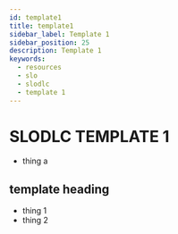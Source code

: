 ```yaml
---
id: template1
title: template1
sidebar_label: Template 1
sidebar_position: 25
description: Template 1
keywords:
  - resources
  - slo
  - slodlc
  - template 1
---
```


# SLODLC TEMPLATE 1
- thing a

## template heading
- thing 1
- thing 2

